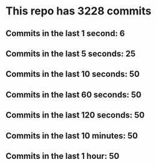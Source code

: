 # This repo has 3228 commits

## Commits in the last 1 second: 6
## Commits in the last 5 seconds: 25
## Commits in the last 10 seconds: 50
## Commits in the last 60 seconds: 50
## Commits in the last 120 seconds: 50
## Commits in the last 10 minutes: 50
## Commits in the last 1 hour: 50
